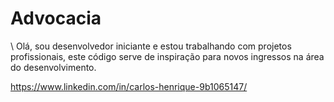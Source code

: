 # Advocacia
\\ Olá, sou desenvolvedor iniciante e estou trabalhando com projetos profissionais, este código serve de inspiração para novos ingressos na área do desenvolvimento.

https://www.linkedin.com/in/carlos-henrique-9b1065147/
